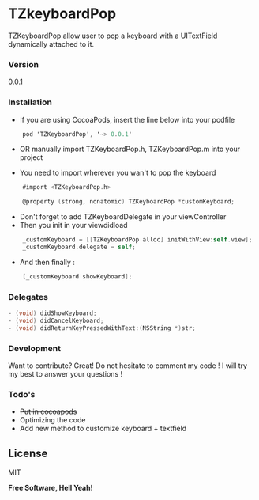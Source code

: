 # TZkeyboardPop

TZKeyboardPop allow user to pop a keyboard with a UITextField dynamically attached to it.

### Version
0.0.1

### Installation

- If you are using CocoaPods, insert the line below into your podfile

```objectivec
    pod 'TZKeyboardPop', '~> 0.0.1'
```
- OR manually import TZKeyboardPop.h, TZKeyboardPop.m into your project

- You need to import wherever you wan't to pop the keyboard

```objectivec
    #import <TZKeyboardPop.h>
```

```objectivec
    @property (strong, nonatomic) TZKeyboardPop *customKeyboard;
```
- Don't forget to add TZKeyboardDelegate in your viewController
- Then you init in your viewdidload
```objective-c
    _customKeyboard = [[TZKeyboardPop alloc] initWithView:self.view];
    _customKeyboard.delegate = self;
```
- And then finally :
```objective-c
    [_customKeyboard showKeyboard];
```

### Delegates
```objective-c
- (void) didShowKeyboard;
- (void) didCancelKeyboard;
- (void) didReturnKeyPressedWithText:(NSString *)str;
```

### Development

Want to contribute? Great! Do not hesitate to comment my code ! I will try my best to answer your questions !


### Todo's

 - ~~Put in cocoapods~~
 - Optimizing the code
 - Add new method to customize keyboard + textfield

License
----
MIT


**Free Software, Hell Yeah!**